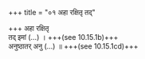 +++
title = "०१ अहा रक्षितृ तद्"

+++
अहा रक्षितृ  
तद् इमां (…) । +++(see 10.15.1b)+++  
अनुष्ठातर् अनु (…) ॥ +++(see 10.15.1cd)+++
